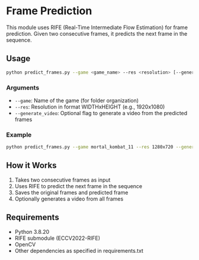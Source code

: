 # Frame Prediction

This module uses RIFE (Real-Time Intermediate Flow Estimation) for frame prediction. Given two consecutive frames, it predicts the next frame in the sequence.

## Usage

```bash
python predict_frames.py --game <game_name> --res <resolution> [--generate_video GENERATE_VIDEO]
```

### Arguments

- `--game`: Name of the game (for folder organization)
- `--res`: Resolution in format WIDTHxHEIGHT (e.g., 1920x1080)
- `--generate_video`: Optional flag to generate a video from the predicted frames

### Example

```bash
python predict_frames.py --game mortal_kombat_11 --res 1280x720 --generate_video GENERATE_VIDEO
```

## How it Works

1. Takes two consecutive frames as input
2. Uses RIFE to predict the next frame in the sequence
3. Saves the original frames and predicted frame
4. Optionally generates a video from all frames

## Requirements

- Python 3.8.20
- RIFE submodule (ECCV2022-RIFE)
- OpenCV
- Other dependencies as specified in requirements.txt 